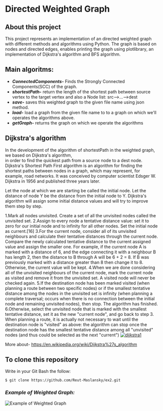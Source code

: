 # **Directed Weighted Graph**

## **About this project**
This project represents an implementation of an directed weighted graph with different methods and algorithms using Python.
The graph is based on nodes and directed edges, enables printing the graph using plotlibrary, an implementation of Dijkstra's algorithm and BFS algorithm.

## **Main algoritms:**
- ***ConnectedComponents-*** Finds the Strongly Connected Components(SCC) of the graph. 
- ***shortestPath-*** return the length of the shortest path between source vertex to the target vertex and also a Node list: src-->...-->dest
- ***save-*** saves this weighted graph to the given file name using json method.
- ***load-*** load a graph from the given file name to to a graph on which we'll operates the algorithms above.
- ***getGraph-*** returns the graph on which we operate the algorithms

## **Dijkstra's algorithm**
In the development of the algorithm of shortestPath in the weighted graph, we based on Dijkstra's algorithm,<br />
in order to find the quickest path from a source node to a dest node.
Dijkstra's Shortest Path First algorithm is an algorithm for finding the shortest paths between nodes in a graph, which may represent, for example, road networks. 
It was conceived by computer scientist Edsger W. Dijkstra in 1956 and published three years later.

Let the node at which we are starting be called the initial node. Let the distance of node Y be the distance from the initial node to Y. Dijkstra's algorithm will assign some initial distance values and will try to improve them step by step.

1.Mark all nodes unvisited. Create a set of all the unvisited nodes called the unvisited set.
2.Assign to every node a tentative distance value: set it to zero for our initial node and to infinity for all other nodes. Set the initial node as current.[16]
3.For the current node, consider all of its unvisited neighbours and calculate their tentative distances through the current node. Compare the newly calculated tentative distance to the current assigned value and assign the smaller one. For example, if the current node A is marked with a distance of 6, and the edge connecting it with a neighbour B has length 2, then the distance to B through A will be 6 + 2 = 8. If B was previously marked with a distance greater than 8 then change it to 8. Otherwise, the current value will be kept.
4.When we are done considering all of the unvisited neighbours of the current node, mark the current node as visited and remove it from the unvisited set. A visited node will never be checked again.
5.If the destination node has been marked visited (when planning a route between two specific nodes) or if the smallest tentative distance among the nodes in the unvisited set is infinity (when planning a complete traversal; occurs when there is no connection between the initial node and remaining unvisited nodes), then stop. The algorithm has finished.
6.Otherwise, select the unvisited node that is marked with the smallest tentative distance, set it as the new "current node", and go back to step 3.
When planning a route, it is actually not necessary to wait until the destination node is "visited" as above: the algorithm can stop once the destination node has the smallest tentative distance among all "unvisited" nodes (and thus could be selected as the next "current")
<a href="https://ibb.co/Brw6Psk"><img src="https://i.ibb.co/LJvgPpK/dijkstra1.png" alt="dijkstra1" border="0"></a><br />

More about- https://en.wikipedia.org/wiki/Dijkstra%27s_algorithm

## **To clone this repository**
Write in your Git Bash the follow:

```
$ git clone https://github.com/Reut-Maslansky/ex2.git
```
### *Example of Weighted Graph:*
![Example of Weighted Graph](https://media.geeksforgeeks.org/wp-content/uploads/graphhh.png)
